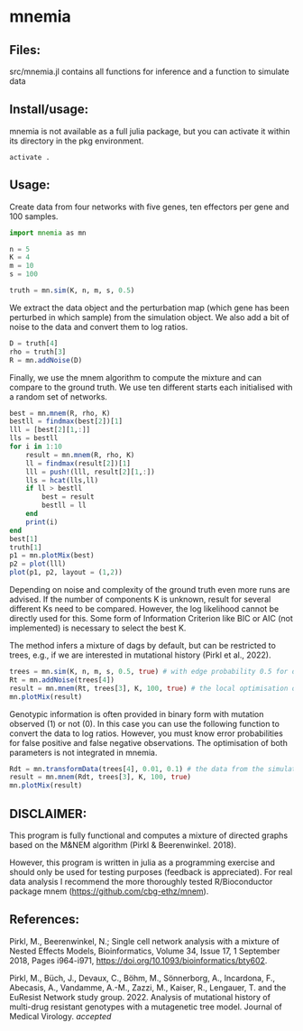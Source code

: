 # mnemia

## Files:

src/mnemia.jl contains all functions for inference and a function to simulate data

## Install/usage:

mnemia is not available as a full julia package, but you can activate it within
its directory in the pkg environment.

```
activate .
```

## Usage:

Create data from four networks with five genes, ten effectors per gene and 100 samples.

```julia
import mnemia as mn

n = 5
K = 4
m = 10
s = 100

truth = mn.sim(K, n, m, s, 0.5)
```

We extract the data object and the perturbation map (which gene has been perturbed
in which sample) from the simulation object. We also add a bit of noise to the data
and convert them to log ratios.

```julia
D = truth[4]
rho = truth[3]
R = mn.addNoise(D)
```

Finally, we use the mnem algorithm to compute the mixture and can compare to the
ground truth. We use ten different starts each initialised with a random set of
networks.

```julia
best = mn.mnem(R, rho, K)
bestll = findmax(best[2])[1]
lll = [best[2][1,:]]
lls = bestll
for i in 1:10
    result = mn.mnem(R, rho, K)
    ll = findmax(result[2])[1]
    lll = push!(lll, result[2][1,:])
    lls = hcat(lls,ll)
    if ll > bestll
        best = result
        bestll = ll
    end
    print(i)
end
best[1]
truth[1]
p1 = mn.plotMix(best)
p2 = plot(lll)
plot(p1, p2, layout = (1,2))
```

Depending on noise and complexity of the ground truth even more runs are advised. If
the number of components K is unknown, result for several different Ks need to be
compared. However, the log likelihood cannot be directly used for this. Some form of
Information Criterion like BIC or AIC (not implemented) is necessary to select the best K.

The method infers a mixture of dags by default, but can be restricted to trees, e.g., if
we are interested in mutational history (Pirkl et al., 2022).

```julia
trees = mn.sim(K, n, m, s, 0.5, true) # with edge probability 0.5 for denser networks
Rt = mn.addNoise(trees[4])
result = mn.mnem(Rt, trees[3], K, 100, true) # the local optimisation of the tree mixture is stopped after 100 (default) iterations
mn.plotMix(result)
```

Genotypic information is often provided in binary form with mutation observed (1) or not (0). In
this case you can use the following function to convert the data to log ratios. However, you must
know error probabilities for false positive and false negative observations. The
optimisation of both parameters is not integrated in mnemia.

```julia
Rdt = mn.transformData(trees[4], 0.01, 0.1) # the data from the simulation is actually provided in binary
result = mn.mnem(Rdt, trees[3], K, 100, true)
mn.plotMix(result)
```

DISCLAIMER:
-----------

This program is fully functional and computes a mixture of directed graphs based on
the M&NEM algorithm (Pirkl & Beerenwinkel. 2018).

However, this program is written in julia as a programming exercise and should
only be used for testing purposes (feedback is appreciated). For real data analysis
I recommend the more thoroughly tested R/Bioconductor package mnem (https://github.com/cbg-ethz/mnem).

## References:

Pirkl, M., Beerenwinkel, N.; Single cell network analysis with a mixture
of Nested Effects Models, Bioinformatics, Volume 34, Issue 17, 1 September
2018,
Pages i964-i971, https://doi.org/10.1093/bioinformatics/bty602.

Pirkl, M., Büch, J., Devaux, C., Böhm, M., Sönnerborg, A., Incardona, F., Abecasis, A., Vandamme, A.-M., Zazzi, M., Kaiser, R., Lengauer, T. and the EuResist Network study group. 2022. Analysis of mutational history of multi-drug resistant genotypes with a mutagenetic tree model. Journal of Medical Virology. _accepted_
